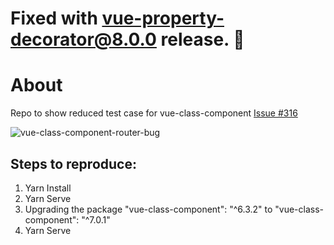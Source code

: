 # Fixed with vue-property-decorator@8.0.0 release. 🎉

# About
Repo to show reduced test case for vue-class-component [Issue #316](https://github.com/vuejs/vue-class-component/issues/316)

![vue-class-component-router-bug](https://user-images.githubusercontent.com/1302542/53768903-2a807400-3ea8-11e9-94f2-71d43f3dcc6a.gif)


## Steps to reproduce:
1. Yarn Install
2. Yarn Serve
3. Upgrading the package "vue-class-component": "^6.3.2" to "vue-class-component": "^7.0.1"
4. Yarn Serve

